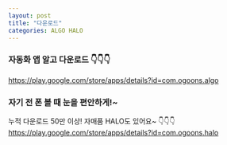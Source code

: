 ```yaml
---
layout: post
title: "다운로드"
categories: ALGO HALO
---
```


### 자동화 앱 알고 다운로드 👇👇👇
<https://play.google.com/store/apps/details?id=com.ogoons.algo>


### 자기 전 폰 볼 때 눈을 편안하게!~
누적 다운로드 50만 이상! 자매품 HALO도 있어요~ 👇👇👇
<br><https://play.google.com/store/apps/details?id=com.ogoons.halo>
